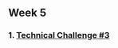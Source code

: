 ## Week 5

### 1. [Technical Challenge #3](https://github.com/archanaserver/Google-Get-Ahead-APAC/tree/master/Week%205/Technical-Challenge%20%233)
